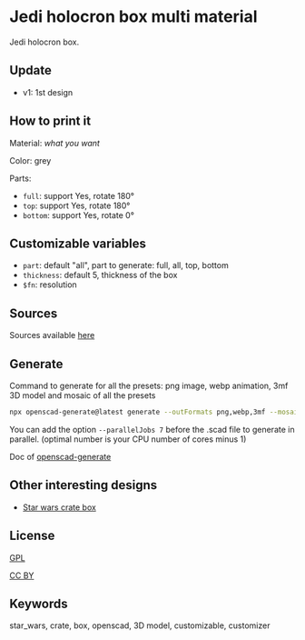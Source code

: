 # Jedi holocron box multi material

Jedi holocron box.

## Update

- v1: 1st design

## How to print it

Material: *what you want*

Color: grey

Parts:

- `full`: support Yes, rotate 180°
- `top`: support Yes, rotate 180°
- `bottom`: support Yes, rotate 0°

## Customizable variables

- `part`: default "all", part to generate: full, all, top, bottom
- `thickness`: default 5, thickness of the box
- `$fn`: resolution

## Sources

Sources available [here](https://github.com/yannickbattail/openscad-models/tree/main/star_wars/crate)

## Generate

Command to generate for all the presets: png image, webp animation, 3mf 3D model and mosaic of all the presets

```bash
npx openscad-generate@latest generate --outFormats png,webp,3mf --mosaicFormat 2,2 --configFile sw-crate.yaml ./sw-crate.scad
```

You can add the option `--parallelJobs 7` before the .scad file to generate in parallel. (optimal number is your CPU number of cores minus 1)

Doc of [openscad-generate](https://github.com/yannickbattail/openscad-generate)

## Other interesting designs

- [Star wars crate box](https://www.thingiverse.com/thing:6782529)

## License

[GPL](https://www.gnu.org/licenses/gpl-3.0.html)

[CC BY](https://creativecommons.org/licenses/by/4.0/)

## Keywords

star_wars, crate, box, openscad, 3D model, customizable, customizer

